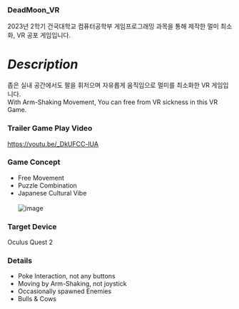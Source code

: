 ### DeadMoon_VR
2023년 2학기 건국대학교 컴퓨터공학부 게임프로그래밍 과목을 통해 제작한 멀미 최소화, VR 공포 게임입니다.

*Description*
========================================================================
좁은 실내 공간에서도 팔을 휘저으며 자유롭게 움직임으로 멀미를 최소화한 VR 게임입니다.\
With Arm-Shaking Movement, You can free from VR sickness in this VR Game.

### Trailer Game Play Video
https://youtu.be/_DkUFCC-lUA

### Game Concept
- Free Movement
- Puzzle Combination
- Japanese Cultural Vibe \
\
![image](https://github.com/Youkwangchae/DeadMoon_VR/assets/64062195/db696637-5b11-49a4-93c8-8cde68330865)

### Target Device
Oculus Quest 2

### Details
- Poke Interaction, not any buttons
- Moving by Arm-Shaking, not joystick
- Occasionally spawned Enemies
- Bulls & Cows

